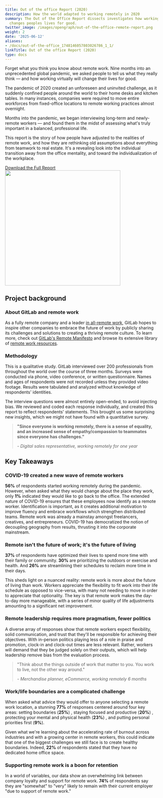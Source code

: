 ```yaml
---
title: Out of the office Report (2020)
description: How the world adapted to working remotely in 2020
summary: The Out of the Office Report dissects investigates how working virtually
  changes peoples lives for good.
twitter_image: /images/opengraph/out-of-the-office-remote-report.png
weight: 2
date: '2025-06-12'
aliases:
- /docs/out-of-the-office_1748146057803026786_1_1/
linkTitle: Out of the office Report (2020)
type: docs
---
```


<div class="row">
    <div class="col">
        <p>Forget what you think you know about remote work. Nine months into an unprecedented global pandemic, we asked people to tell us what they really think — and how working virtually will change their lives for good.</p>
        <p>The pandemic of 2020 created an unforeseen and uninvited challenge, as it suddenly confined people around the world to their home desks and kitchen tables. In many instances, companies were required to move entire workforces from fixed-office locations to remote working practices almost overnight.</p>
        <p>Months into the pandemic, we began interviewing long-term and newly-remote workers — and found them in the midst of assessing what's truly important in a balanced, professional life.</p>
        <p>This report is the story of how people have adjusted to the realities of remote work, and how they are rethinking old assumptions about everything from teamwork to real estate. It's a revealing look into the individual transition away from the office mentality, and toward the individualization of the workplace.</p>
        <a href="https://about.gitlab.com/resources/downloads/gitlab-out-of-the-office-2021.pdf" class="btn btn-lg btn-primary">Download the Full Report</a>
    </div>
    <div class="col text-center">
        <img class="shadow" style="height: 380px;" src="https://about.gitlab.com/images/out-of-office/out-of-office-cover.svg" alt="">
    </div>
</div>

## Project background

### About GitLab and remote work

As a fully remote company and a leader [in all-remote work](../), GitLab hopes to inspire other companies to embrace the future of work by publicly sharing its challenges and solutions to creating a thriving remote culture. To learn more, check out [GitLab's Remote Manifesto](guide/) and browse its extensive library of [remote work resources](resources/).

### Methodology

This is a qualitative study. GitLab interviewed over 200 professionals from throughout the world over the course of three months. Surveys were conducted via phone, video conference, or written questionnaire. Names and ages of respondents were not recorded unless they provided video footage. Results were tabulated and analyzed without knowledge of respondents' identities.

The interview questions were almost entirely open-ended, to avoid injecting bias. We reviewed and coded each response individually, and created this report to reflect respondents' statements. This brought us some surprising new insights, which we might not have found with a quantitative survey.

> **"Since everyone is working remotely, there is a sense of equality, and an increased sense of empathy/compassion to teammates since everyone has challenges."**
>
> *- Digital sales representative, working remotely for one year*

## Key Takeaways

### COVID-19 created a new wave of remote workers

**56%** of respondents started working remotely during the pandemic. However, when asked what they would change about the place they work, only **1%** indicated they would like to go back to the office. The extended nature of COVID-19 ensures that these employees now identify as a remote worker. Identification is important, as it creates additional motivation to improve fluency and embrace workflows which strengthen distributed teams. Remote work was already a mainstay amongst freelancers, creatives, and entrepreneurs. COVID-19 has democratized the notion of decoupling geography from results, thrusting it into the corporate mainstream.

### Remote isn't the future of work; it's the future of living

**37%** of respondents have optimized their lives to spend more time with their family or community. **30%** are prioritizing the outdoors or exercise and health. And **26%** are streamlining their schedules to reclaim more time in their days.

This sheds light on a nuanced reality: remote work is more about the future of living than work. Workers appreciate the flexibility to fit work into their life schedule as opposed to vice-versa, with many not needing to move in order to appreciate that optionality. The key is that remote work makes the day-to-day more manageable, with a series of minor quality of life adjustments amounting to a significant net improvement.

### Remote leadership requires more pragmatism, fewer politics

A diverse array of responses show that remote workers expect flexibility, solid communication, and trust that they'll be responsible for achieving their objectives. With in-person politics playing less of a role in praise and promotion, clock-in and clock-out times are less relevant. Rather, workers will demand that they be judged solely on their outputs, which will help leadership remove bias from the evaluation process.

> "Think about the things outside of work that matter to you. You work to live, not the other way around."
>
> *- Merchandise planner, eCommerce, working remotely 6 months*

### Work/life boundaries are a complicated challenge

When asked what advice they would offer to anyone selecting a remote work location, a stunning **77%** of responses centered around four key areas: setting boundaries (**25%**) , staying focused and productive (**20%**) , protecting your mental and physical health (**23%**) , and putting personal priorities first (**9%**).

Given what we're learning about the accelerating rate of burnout across industries and with a growing center in remote workers, this could indicate that one of the biggest challenges we still face is to create healthy boundaries. Indeed, **22%** of respondents stated that they have no dedicated home office space.

### Supporting remote work is a boon for retention

In a world of variables, our data show an overwhelming link between company loyalty and support for remote work. **74%** of respondents say they are "somewhat" to "very" likely to remain with their current employer "due to support of remote work."
